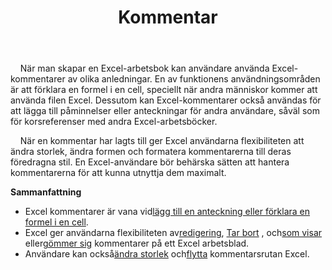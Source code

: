 ﻿---
title: Kommentar
second_title: Aspose.Cells Cloud Documen
type: docs
url: /sv/comments/
aliases: [/working-with-comments/]
keywords: REST API, spreadsheets, excel, comment
description: "Cells. Cloud API för Excel fungerar: kommentarer fungerar"
weight: 100
kwords: Excel, Office Cloud, REST API, Spreadsheet, PDF, CSV, Json, Markdwon, Kommentarer
---
&nbsp;&nbsp;&nbsp;&nbsp;När man skapar en Excel-arbetsbok kan användare använda Excel-kommentarer av olika anledningar. En av funktionens användningsområden är att förklara en formel i en cell, speciellt när andra människor kommer att använda filen Excel. Dessutom kan Excel-kommentarer också användas för att lägga till påminnelser eller anteckningar för andra användare, såväl som för korsreferenser med andra Excel-arbetsböcker.

&nbsp;&nbsp;&nbsp;&nbsp;När en kommentar har lagts till ger Excel användarna flexibiliteten att ändra storlek, ändra formen och formatera kommentarerna till deras föredragna stil. En Excel-användare bör behärska sätten att hantera kommentarerna för att kunna utnyttja dem maximalt.

**Sammanfattning**

-  Excel kommentarer är vana vid[lägg till en anteckning eller förklara en formel i en cell](/cells/sv/comments/add/).
-  Excel ger användarna flexibiliteten av[redigering](/cells/sv/comments/update/), [Tar bort](/cells/sv/comments/delete/) , och[som visar](/cells/sv/comments/get/) eller[gömmer sig](/cells/sv/comments/update/) kommentarer på ett Excel arbetsblad.
-  Användare kan också[ändra storlek](/cells/sv/comments/update/) och[flytta](/cells/sv/comments/update/) kommentarsrutan Excel.
